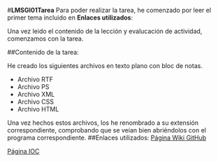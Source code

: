 #**LMSGI01Tarea**
Para poder realizar la tarea, he comenzado por leer el primer tema incluido en  **Enlaces utilizados**:

Una vez leido el contenido de la lección y evalucación de actividad, comenzamos con la tarea.

##Contenido de la tarea:

He creado los siguientes archivos en texto plano con bloc de notas.

+ Archivo RTF
+ Archivo PS
+ Archivo XML
+ Archivo CSS
+ Archivo HTML

Una vez hechos estos archivos, los he renombrado a su extensión correspondiente, comprobando que se veían bien abriéndolos con el programa correspondiente.
##Enlaces utilizados:
[Página Wiki GitHub](https://ca.wikipedia.org/wiki/GitHub)

[Página IOC](http://ioc.xtec.cat/materials/FP/Materials/2251_ASIX/ASIX_2251_M04/web/html/WebContent/u1/a1/continguts.html)




